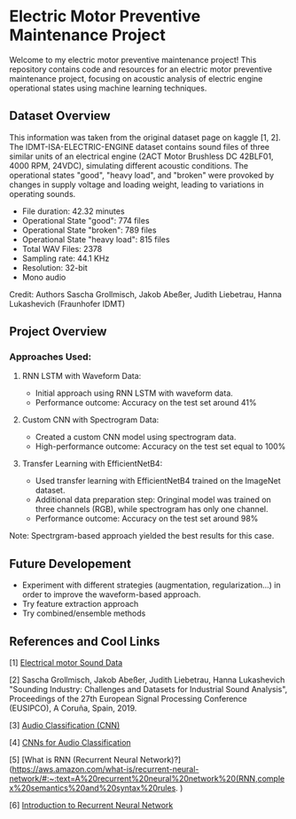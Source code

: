 # Electric Motor Preventive Maintenance Project
Welcome to my electric motor preventive maintenance project! This repository contains code and resources for an electric motor preventive maintenance project, focusing on acoustic analysis of electric engine operational states using machine learning techniques.

## Dataset Overview

This information was taken from the original dataset page on kaggle [1, 2]. The IDMT-ISA-ELECTRIC-ENGINE dataset contains sound files of three similar units of an electrical engine (2ACT Motor Brushless DC 42BLF01, 4000 RPM, 24VDC), simulating different acoustic conditions. The operational states "good", "heavy load", and "broken" were provoked by changes in supply voltage and loading weight, leading to variations in operating sounds.
* File duration: 42.32 minutes
* Operational State "good": 774 files
* Operational State "broken": 789 files
* Operational State "heavy load": 815 files
* Total WAV Files: 2378
* Sampling rate: 44.1 KHz
* Resolution: 32-bit
* Mono audio

Credit: Authors Sascha Grollmisch, Jakob Abeßer, Judith Liebetrau, Hanna Lukashevich (Fraunhofer IDMT)

## Project Overview
### Approaches Used:
1. RNN LSTM with Waveform Data:
   * Initial approach using RNN LSTM with waveform data.
   * Performance outcome: Accuracy on the test set around 41%

2. Custom CNN with Spectrogram Data:
   * Created a custom CNN model using spectrogram data.
   * High-performance outcome: Accuracy on the test set equal to 100%
  
3. Transfer Learning with EfficientNetB4:
   * Used transfer learning with EfficientNetB4 trained on the ImageNet dataset.
   * Additional data preparation step: Oringinal model was trained on three channels (RGB), while spectrogram has only one channel.
   * Performance outcome: Accuracy on the test set around 98%

Note: Spectrgram-based approach yielded the best results for this case.

## Future Developement
* Experiment with different strategies (augmentation, regularization...) in order to improve the waveform-based approach.
* Try feature extraction approach
* Try combined/ensemble methods

## References and Cool Links

[1] [Electrical motor Sound Data](https://www.kaggle.com/datasets/pythonafroz/electrical-motor-operational-state-sound-data/data)

[2] Sascha Grollmisch, Jakob Abeßer, Judith Liebetrau, Hanna Lukashevich "Sounding Industry: Challenges and Datasets for Industrial Sound Analysis", Proceedings of the 27th European Signal Processing Conference (EUSIPCO), A Coruña, Spain, 2019.

[3] [Audio Classification (CNN)](https://github.com/jeffprosise/Deep-Learning/blob/master/Audio%20Classification%20(CNN).ipynb)

[4] [CNNs for Audio Classification](https://towardsdatascience.com/cnns-for-audio-classification-6244954665ab)

[5] [What is RNN (Recurrent Neural Network)?](https://aws.amazon.com/what-is/recurrent-neural-network/#:~:text=A%20recurrent%20neural%20network%20(RNN,complex%20semantics%20and%20syntax%20rules. )

[6] [Introduction to Recurrent Neural Network](https://www.geeksforgeeks.org/introduction-to-recurrent-neural-network/)
